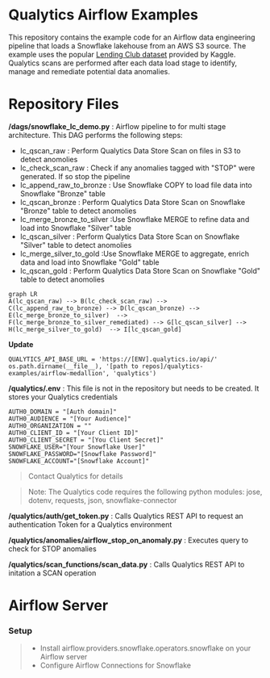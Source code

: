 # Qualytics Airflow Examples

This repository contains the example code for an Airflow data engineering pipeline that loads a Snowflake lakehouse from an AWS S3 source.  The example uses the popular [Lending Club dataset](https://www.kaggle.com/datasets/wordsforthewise/lending-club) provided by Kaggle.  Qualytics scans are performed after each data load stage to identify, manage and remediate potential data anomalies.

# Repository Files
**/dags/snowflake_lc_demo.py**  : Airflow pipeline to for multi stage architecture. 
 This DAG performs the following steps: 
 - lc_qscan_raw : Perform Qualytics Data Store Scan on files in S3 to detect anomolies
 - lc_check_scan_raw : Check if any anomalies tagged with "STOP" were generated. If so stop the pipeline
 - lc_append_raw_to_bronze : Use Snowflake COPY to load file data into Snowflake "Bronze" table
 - lc_qscan_bronze : Perform Qualytics Data Store Scan on Snowflake "Bronze" table to detect anomolies
 - lc_merge_bronze_to_silver :Use Snowflake MERGE to refine data and load into Snowflake "Silver" table
 - lc_qscan_silver : Perform Qualytics Data Store Scan on Snowflake "Silver" table to detect anomolies
 - lc_merge_silver_to_gold :Use Snowflake MERGE to aggregate, enrich data and load into Snowflake "Gold" table
 - lc_qscan_gold : Perform Qualytics Data Store Scan on Snowflake "Gold" table to detect anomolies
```mermaid
graph LR
A(lc_qscan_raw) --> B(lc_check_scan_raw) --> C(lc_append_raw_to_bronze) --> D(lc_qscan_bronze) --> E(lc_merge_bronze_to_silver)  --> F(lc_merge_bronze_to_silver_remediated) --> G[lc_qscan_silver] --> H(lc_merge_silver_to_gold)  --> I[lc_qscan_gold]
```
**Update**
  ```
  QUALYTICS_API_BASE_URL = 'https://[ENV].qualytics.io/api/'
  os.path.dirname(__file__), '[path to repos]/qualytics-examples/airflow-medallion', 'qualytics')
 ```

**/qualytics/.env** : This file is not in the repository but needs to be created.   It stores your Qualytics credentials
```
AUTH0_DOMAIN = "[Auth domain]"
AUTH0_AUDIENCE = "[Your Audience]"
AUTH0_ORGANIZATION = ""
AUTH0_CLIENT_ID = "[Your Client ID]"
AUTH0_CLIENT_SECRET = "[You Client Secret]"
SNOWFLAKE_USER="[Your Snowflake User]"
SNOWFLAKE_PASSWORD="[Snowflake Password]"
SNOWFLAKE_ACCOUNT="[Snowflake Account]"
```
> Contact Qualytics for details

>  Note: The Qualytics code requires the following python modules:  jose, dotenv, requests, json, snowflake-connector

**/qualytics/auth/get_token.py** : Calls Qualytics REST API to request an authentication Token for a Qualytics environment

**/qualytics/anomalies/airflow_stop_on_anomaly.py** : Executes query to check for STOP anomalies

**/qualytics/scan_functions/scan_data.py** : Calls Qualytics REST API to initation a SCAN operation


# Airflow Server

### Setup
>  - Install airflow.providers.snowflake.operators.snowflake on your Airflow server
>  - Configure Airflow Connections for Snowflake


